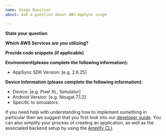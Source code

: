 ```yaml
---
name: Usage Question
about: Ask a question about AWS AppSync usage

---
```


**State your question**

**Which AWS Services are you utilizing?**

**Provide code snippets (if applicable)**

**Environment(please complete the following information):**
 - AppSync SDK Version: [e.g. 2.6.25]

**Device Information (please complete the following information):**
 - Device: [e.g. Pixel XL, Simulator]
 - Android Version: [e.g. Nougat 7.1.2]
 - Specific to simulators:

If you need help with understanding how to implement something in particular then we suggest that you first look into our [developer guide](https://docs.aws.amazon.com/aws-mobile/latest/developerguide/aws-mobile-android-and-iOS.html). You can also simplify your process of creating an application, as well as the associated backend setup by using the [Amplify CLI](https://aws-amplify.github.io/media/get_started). 
